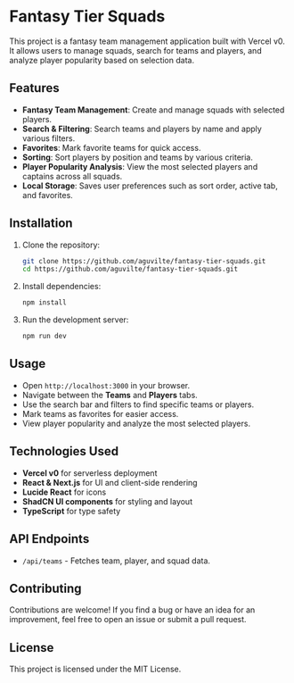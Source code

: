 # Fantasy Tier Squads

This project is a fantasy team management application built with Vercel v0. It allows users to manage squads, search for teams and players, and analyze player popularity based on selection data.

## Features

- **Fantasy Team Management**: Create and manage squads with selected players.
- **Search & Filtering**: Search teams and players by name and apply various filters.
- **Favorites**: Mark favorite teams for quick access.
- **Sorting**: Sort players by position and teams by various criteria.
- **Player Popularity Analysis**: View the most selected players and captains across all squads.
- **Local Storage**: Saves user preferences such as sort order, active tab, and favorites.

## Installation

1. Clone the repository:
   ```sh
   git clone https://github.com/aguvilte/fantasy-tier-squads.git
   cd https://github.com/aguvilte/fantasy-tier-squads.git
   ```
2. Install dependencies:
   ```sh
   npm install
   ```
3. Run the development server:
   ```sh
   npm run dev
   ```

## Usage

- Open `http://localhost:3000` in your browser.
- Navigate between the **Teams** and **Players** tabs.
- Use the search bar and filters to find specific teams or players.
- Mark teams as favorites for easier access.
- View player popularity and analyze the most selected players.

## Technologies Used

- **Vercel v0** for serverless deployment
- **React & Next.js** for UI and client-side rendering
- **Lucide React** for icons
- **ShadCN UI components** for styling and layout
- **TypeScript** for type safety

## API Endpoints

- `/api/teams` - Fetches team, player, and squad data.

## Contributing

Contributions are welcome! If you find a bug or have an idea for an improvement, feel free to open an issue or submit a pull request.

## License

This project is licensed under the MIT License.

